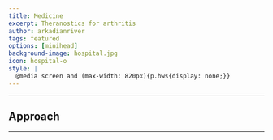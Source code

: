 ```yaml
---
title: Medicine
excerpt: Theranostics for arthritis
author: arkadianriver
tags: featured
options: [minihead]
background-image: hospital.jpg
icon: hospital-o
style: |
  @media screen and (max-width: 820px){p.hws{display: none;}}  
---
```



<hr />

## Approach

<hr />


